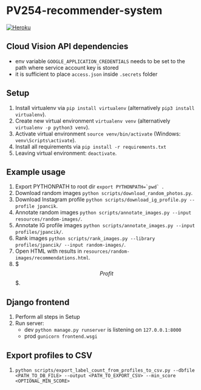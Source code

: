 # PV254-recommender-system
[![Heroku](http://heroku-badge.herokuapp.com/?app=pv254-recommender-system&svg=1)](https://pv254-recommender-system.herokuapp.com/)


## Cloud Vision API dependencies
- env variable `GOOGLE_APPLICATION_CREDENTIALS` needs to be set to the path where service account key is stored
- it is sufficient to place `access.json` inside `.secrets` folder

## Setup
1. Install virtualenv via `pip install virtualenv` (alternatively `pip3 install virtualenv`).
2. Create new virtual environment `virtualenv venv` (alternatively `virtualenv -p python3 venv`).
3. Activate virtual environment `source venv/bin/activate` (Windows: `venv\Scripts\activate`).
4. Install all requirements via `pip install -r requirements.txt`
5. Leaving virtual environment: `deactivate`.

## Example usage
1. Export PYTHONPATH to root dir ``export PYTHONPATH=`pwd` ``.
2. Download random images `python scripts/download_random_photos.py`.
3. Download Instagram profile `python scripts/download_ig_profile.py --profile jpancik`.
4. Annotate random images `python scripts/annotate_images.py --input resources/random-images/`.
5. Annotate IG profile images `python scripts/annotate_images.py --input profiles/jpancik/`.
6. Rank images `python scripts/rank_images.py --library profiles/jpancik/ --input random-images/`.
7. Open HTML with results in `resources/random-images/recommendations.html`.
8. \$$$ Profit $$$.


## Django frontend
1. Perform all steps in Setup
2. Run server:
    * dev `python manage.py runserver` is listening on `127.0.0.1:8000`
    * prod `gunicorn frontend.wsgi`

## Export profiles to CSV
1. `python scripts/export_label_count_from_profiles_to_csv.py --dbfile <PATH_TO_DB_FILE> --output <PATH_TO_EXPORT_CSV> --min_score <OPTIONAL_MIN_SCORE>`
